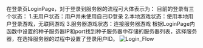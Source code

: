 在登录页LoginPage，对于登录到服务器的流程可大体表示为：
目前的登录有三个状态：
1.无用户状态：用户并未使用自己ID登录
2.本地游戏状态：使用本地用户登录游戏，无联网游戏
3.服务器游戏状态：连接服务器游戏
根据LoginPage内函数中设置的种子服务器IP和port找到种子服务器中存储的服务器列表，选择服务器，在选择服务器的过程中设置了登录用户ID。
![Login_Flow](http://ww1.sinaimg.cn/bmiddle/8a6df491gw1ew7tybhgbuj20jh0j90ui.jpg)